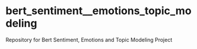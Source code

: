 # bert_sentiment__emotions_topic_modeling
Repository for Bert Sentiment, Emotions and Topic Modeling Project
